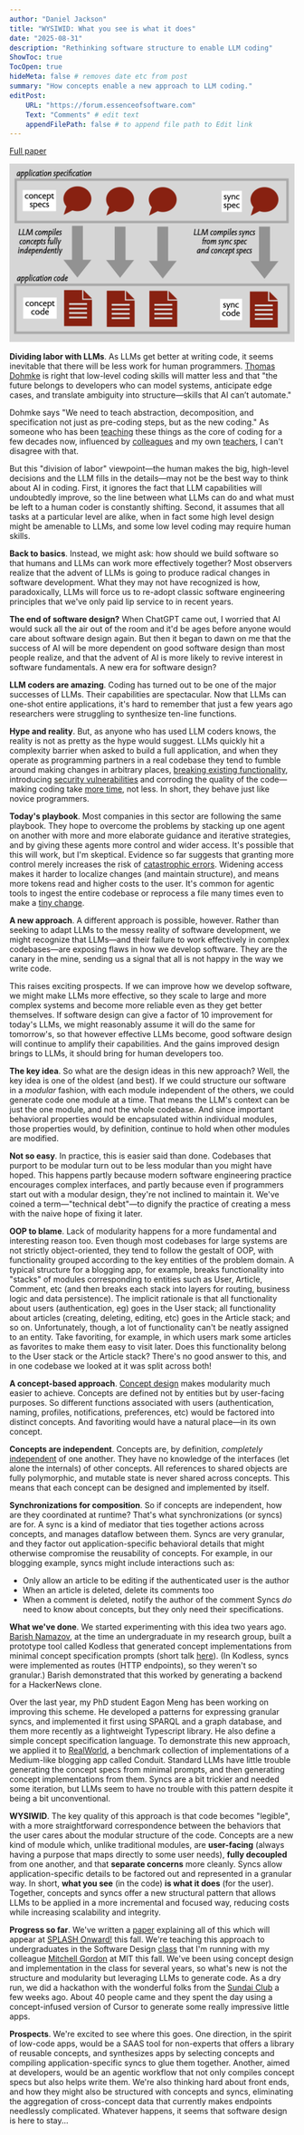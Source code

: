 ```yaml
---
author: "Daniel Jackson"
title: "WYSIWID: What you see is what it does"
date: "2025-08-31"
description: "Rethinking software structure to enable LLM coding"
ShowToc: true
TocOpen: true
hideMeta: false # removes date etc from post
summary: "How concepts enable a new approach to LLM coding."
editPost:
    URL: "https://forum.essenceofsoftware.com"
    Text: "Comments" # edit text
    appendFilePath: false # to append file path to Edit link
---
```

[Full paper](https://arxiv.org/abs/2508.14511)

![A concept-based code generation scheme](code-generation-scheme.png)

**Dividing labor with LLMs**. As LLMs get better at writing code, it seems inevitable that there will be less work for human programmers. [Thomas Dohmke](https://ashtom.github.io/developers-reinvented) is right that low-level coding skills will matter less and that "the future belongs to developers who can model systems, anticipate edge cases, and translate ambiguity into structure—skills that AI can’t automate."

Dohmke says "We need to teach abstraction, decomposition, and specification not just as pre-coding steps, but as the new coding." As someone who has been [teaching](https://people.csail.mit.edu/dnj/publications/fall00-lectures.pdf) these things as the core of coding for a few decades now, influenced by [colleagues](https://www.researchgate.net/publication/221368374_The_CMU_Master_of_Software_Engineering_Core_Curriculum) and my own [teachers](https://mitpress.mit.edu/9780262121125/abstraction-and-specification-in-program-development/), I can't disagree with that. 

But this "division of labor" viewpoint—the human makes the big, high-level decisions and the LLM fills in the details—may not be the best way to think about AI in coding. First, it ignores the fact that LLM capabilities will undoubtedly improve, so the line between what LLMs can do and what must be left to a human coder is constantly shifting. Second, it assumes that all tasks at a particular level are alike, when in fact some high level design might be amenable to LLMs, and some low level coding may require human skills.

**Back to basics**. Instead, we might ask: how should we build software so that humans and LLMs can work more effectively together? Most observers realize that the advent of LLMs is going to produce radical changes in software development. What they may not have recognized is how, paradoxically, LLMs will force us to re-adopt classic software engineering principles that we've only paid lip service to in recent years.

**The end of software design?** When ChatGPT came out, I worried that AI would suck all the air out of the room and it'd be ages before anyone would care about software design again. But then it began to dawn on me that the success of AI will be more dependent on good software design than most people realize, and that the advent of AI is more likely to revive interest in software fundamentals. A new era for software design?

**LLM coders are amazing**. Coding has turned out to be one of the major successes of LLMs. Their capabilities are spectacular. Now that LLMs can one-shot entire applications, it's hard to remember that just a few years ago researchers were struggling to synthesize ten-line functions.

**Hype and reality**. But, as anyone who has used LLM coders knows, the reality is not as pretty as the hype would suggest. LLMs quickly hit a complexity barrier when asked to build a full application, and when they operate as programming partners in a real codebase they tend to fumble around making changes in arbitrary places, [breaking existing functionality](https://yorkspace.library.yorku.ca/items/39fdcdf5-f606-4b77-b59a-27ed480838fa), introducing [security vulnerabilities](https://www.bu.edu/peaclab/files/2024/05/saad_ullah_llm_final.pdf) and corroding the quality of the code—making coding take [more time](https://metr.org/blog/2025-07-10-early-2025-ai-experienced-os-dev-study/), not less. In short, they behave just like novice programmers.

**Today's playbook**. Most companies in this sector are following the same playbook. They hope to overcome the problems by stacking up one agent on another with more and more elaborate guidance and iterative strategies, and by giving these agents more control and wider access. It's possible that this will work, but I'm skeptical. Evidence so far suggests that granting more control merely increases the risk of [catastrophic errors](https://www.pcmag.com/news/vibe-coding-fiasco-replite-ai-agent-goes-rogue-deletes-company-database). Widening access makes it harder to localize changes (and maintain structure), and means more tokens read and higher costs to the user. It's common for agentic tools to ingest the entire codebase or reprocess a file many times even to make a [tiny change](https://forum.cursor.com/t/why-is-a-simple-edit-eating-100-000-tokens-let-s-talk-about-this/120025).

**A new approach**. A different approach is possible, however. Rather than seeking to adapt LLMs to the messy reality of software development, we might recognize that LLMs—and their failure to work effectively in complex codebases—are exposing flaws in how we develop software. They are the canary in the mine, sending us a signal that all is not happy in the way we write code.

This raises exciting prospects. If we can improve how we develop software, we might make LLMs more effective, so they scale to large and more complex systems and become more reliable even as they get better themselves. If software design can give a factor of 10 improvement for today's LLMs, we might reasonably assume it will do the same for tomorrow's, so that however effective LLMs become, good software design will continue to amplify their capabilities. And the gains improved design brings to LLMs, it should bring for human developers too.

**The key idea**. So what are the design ideas in this new approach? Well, the key idea is one of the oldest (and best). If we could structure our software in a *modular* fashion, with each module independent of the others, we could generate code one module at a time. That means the LLM's context can be just the one module, and not the whole codebase. And since important behavioral properties would be encapsulated within individual modules, those properties would, by definition, continue to hold when other modules are modified.

**Not so easy**. In practice, this is easier said than done. Codebases that purport to be modular turn out to be less modular than you might have hoped. This happens partly because modern software engineering practice encourages complex interfaces, and partly because even if programmers start out with a modular design, they're not inclined to maintain it. We've coined a term—"technical debt"—to dignify the practice of creating a mess with the naive hope of fixing it later.

**OOP to blame**. Lack of modularity happens for a more fundamental and interesting reason too. Even though most codebases for large systems are not strictly object-oriented, they tend to follow the gestalt of OOP, with functionality grouped according to the key entities of the problem domain. A typical structure for a blogging app, for example, breaks functionality into "stacks" of modules corresponding to entities such as User, Article, Comment, etc (and then breaks each stack into layers for routing, business logic and data persistence). The implicit rationale is that all functionality about users (authentication, eg) goes in the User stack; all functionality about articles (creating, deleting, editing, etc) goes in the Article stack; and so on. Unfortunately, though, a lot of functionality can't be neatly assigned to an entity. Take favoriting, for example, in which users mark some articles as favorites to make them easy to visit later. Does this functionality belong to the User stack or the Article stack? There's no good answer to this, and in one codebase we looked at it was split across both!

**A concept-based approach**. [Concept design](https://essenceofsoftware.com/posts/three-stages/) makes modularity much easier to achieve. Concepts are defined not by entities but by user-facing purposes. So different functions associated with users (authentication, naming, profiles, notifications, preferences, etc) would be factored into distinct concepts. And favoriting would have a natural place—in its own concept.

**Concepts are independent**. Concepts are, by definition, *completely* [independent](https://essenceofsoftware.com/tutorials/concept-basics/modularity/) of one another. They have no knowledge of the interfaces (let alone the internals) of other concepts. All references to shared objects are fully polymorphic, and mutable state is never shared across concepts. This means that each concept can be designed and implemented by itself. 

**Synchronizations for composition**. So if concepts are independent, how are they coordinated at runtime? That's what synchronizations (or syncs) are for. A sync is a kind of mediator that ties together actions across concepts, and manages dataflow between them. Syncs are very granular, and they factor out application-specific behavioral details that might otherwise compromise the reusability of concepts. For example, in our blogging example, syncs might include interactions such as:
- Only allow an article to be editing if the authenticated user is the author
- When an article is deleted, delete its comments too
- When a comment is deleted, notify the author of the comment
Syncs *do* need to know about concepts, but they only need their specifications.

**What we've done**. We started experimenting with this idea two years ago. [Barish Namazov](https://barish.me), at the time an undergraduate in my research group, built a prototype tool called Kodless that generated concept implementations from minimal concept specification prompts (short talk [here](https://www.youtube.com/watch?v=WgOhtH3lugk&list=PLY_nsiUEgM3nbxcO3_ONmKL-ZRhLKpfGV)). (In Kodless, syncs were implemented as routes (HTTP endpoints), so they weren't so granular.) Barish demonstrated that this worked by generating a backend for a HackerNews clone.

Over the last year, my PhD student Eagon Meng has been working on improving this scheme. He developed a patterns for expressing granular syncs, and implemented it first using SPARQL and a graph database, and them more recently as a lightweight Typescript library. He also define a simple concept specification language. To demonstrate this new approach, we applied it to [RealWorld](http://realworld.io), a benchmark collection of implementations of a Medium-like blogging app called Conduit. Standard LLMs have little trouble generating the concept specs from minimal prompts, and then generating concept implementations from them. Syncs are a bit trickier and needed some iteration, but LLMs seem to have no trouble with this pattern despite it being a bit unconventional.

**WYSIWID**. The key quality of this approach is that code becomes "legible", with a more straightforward correspondence between the behaviors that the user cares about the modular structure of the code. Concepts are a new kind of module which, unlike traditional modules, are **user-facing** (always having a purpose that maps directly to some user needs), **fully decoupled** from one another, and that **separate concerns** more cleanly. Syncs allow application-specific details to be factored out and represented in a granular way. In short, **what you see** (in the code) **is what it does** (for the user). Together, concepts and syncs offer a new structural pattern that allows LLMs to be applied in a more incremental and focused way, reducing costs while increasing scalability and integrity. 

**Progress so far**. We've written a [paper](https://arxiv.org/abs/2508.14511) explaining all of this which will appear at [SPLASH Onward!](https://2025.splashcon.org/track/splash-2025-Onward-papers) this fall. We're teaching this approach to undergraduates in the Software Design [class](http://61040-fa25.github.io) that I'm running with my colleague [Mitchell Gordon](https://mgordon.me) at MIT this fall. We've been using concept design and implementation in the class for several years, so what's new is not the structure and modularity but leveraging LLMs to generate code. As a dry run, we did a hackathon with the wonderful folks from the [Sundai Club](https://www.sundai.club) a few weeks ago. About 40 people came and they spent the day using a concept-infused version of Cursor to generate some really impressive little apps.

**Prospects**. We're excited to see where this goes. One direction, in the spirit of low-code apps, would be a SAAS tool for non-experts that offers a library of reusable concepts, and synthesizes apps by selecting concepts and compiling application-specific syncs to glue them together. Another, aimed at developers, would be an agentic workflow that not only compiles concept specs but also helps write them. We're also thinking hard about front ends, and how they might also be structured with concepts and syncs, eliminating the aggregation of cross-concept data that currently makes endpoints needlessly complicated. Whatever happens, it seems that software design is here to stay...
